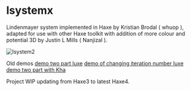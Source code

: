 lsystemx
========

Lindenmayer system implemented in Haxe by Kristian Brodal ( whuop ), adapted for use with other Haxe toolkit with addition of more colour and potential 3D by Justin L Mills ( Nanjizal ). 

![lsystem2](https://user-images.githubusercontent.com/20134338/28217143-00c168e6-68ac-11e7-90d1-b801ad718b56.png)

Old demos
[demo two part luxe](https://rawgit.com/nanjizal/L-System/master/bin/web/index.html)
[demo of changing iteration number luxe](https://rawgit.com/nanjizal/L-System/master/bin/webIteration/index.html)
[demo two part with Kha](https://rawgit.com/nanjizal/L-System/master/build/html5/index.html)

Project WIP updating from Haxe3 to latest Haxe4.
